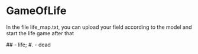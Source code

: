 # GameOfLife

In the file life_map.txt, you can upload your field according to the model and start the life game after that

 #\# - life;    #. - dead
